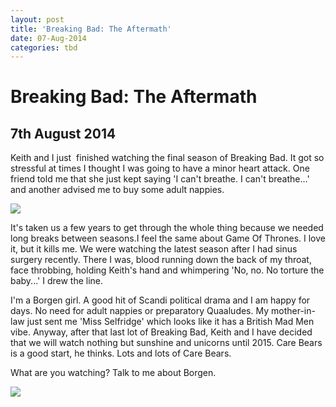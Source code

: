```yaml
---
layout: post
title: 'Breaking Bad: The Aftermath'
date: 07-Aug-2014
categories: tbd
---
```


# Breaking Bad: The Aftermath

## 7th August 2014

Keith and I just  finished watching the final season of Breaking Bad. It got so stressful at times I thought I was going to have a minor heart attack. One friend told me that she just kept saying 'I can't breathe. I can't breathe...' and another advised me to buy some adult nappies.

<img class="photo-horiz" src="http://s3-ec.buzzfed.com/static/enhanced/web05/2012/7/10/15/enhanced-buzz-22794-1341948882-7.jpg" />

It's taken us a few years to get through the whole thing because we needed long breaks between seasons.I feel the same about Game Of Thrones. I love it,   but it kills me. We were watching the latest season after I had sinus surgery recently. There I was,   blood running down the back of my throat, face throbbing, holding Keith's hand and whimpering 'No, no. No torture the baby...' I drew the line.

I'm a Borgen girl. A good hit of Scandi political drama and I am happy for days. No need for adult nappies or preparatory Quaaludes. My mother-in-law just sent me 'Miss Selfridge' which looks like it has a British Mad Men vibe. Anyway, after that last lot of Breaking Bad, Keith and I have decided that we will watch nothing but sunshine and unicorns until 2015. Care Bears is a good start, he thinks. Lots and lots of Care Bears.

What are you watching? Talk to me about Borgen.

<img class="photo-horiz" src="http://s3-ec.buzzfed.com/static/enhanced/web03/2012/7/10/15/enhanced-buzz-13200-1341949096-12.jpg" />

 

